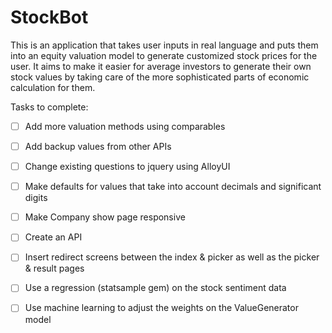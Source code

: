 StockBot
=========

This is an application that takes user inputs in real language and puts them into an equity valuation model to generate customized stock prices for the user.  It aims to make it easier for average investors to generate their own stock values by taking care of the more sophisticated parts of economic calculation for them.

Tasks to complete:

- [ ] Add more valuation methods using comparables

- [ ] Add backup values from other APIs

- [ ] Change existing questions to jquery using AlloyUI 

- [ ] Make defaults for values that take into account decimals and significant digits

- [ ] Make Company show page responsive

- [ ] Create an API

- [ ] Insert redirect screens between the index & picker as well as the picker & result pages

- [ ] Use a regression (statsample gem) on the stock sentiment data

- [ ] Use machine learning to adjust the weights on the ValueGenerator model


				
